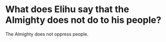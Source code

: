 # What does Elihu say that the Almighty does not do to his people?

The Almighty does not oppress people.
